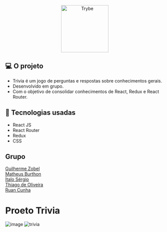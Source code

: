 <div align="center">
 <a href=https://www.betrybe.com "Trybe" target="_blank"> <img src=https://assets-global.website-files.com/61549abf6fb9ca5e91bc5709/61549abf6fb9ca4630bc5747_Logo.svg width="150px" Trybe" alt="Trybe"/>
</a>
</div>
   
## 💻 O projeto
* Trivia é um jogo de perguntas e respostas sobre conhecimentos gerais.
* Desenvolvido em grupo.
* Com o objetivo de consolidar conhecimentos de React, Redux e React Router.

## 🧰 Tecnologias usadas
* React JS
* React Router
* Redux
* CSS

## Grupo

<a href="https://github.com/Guilherme-Zobel" >Guilherme Zobel</a>
<br>
<a href="https://github.com/MatheusBurthon91" >Matheus Burthon</a>
<br>
<a href="https://github.com/italosergio" >Ítalo Sérgio</a>
<br>
<a href="https://github.com/RuanCunha" >Thiago de Oliveira</a>
<br>
<a href="https://github.com/ThDevTrader" >Ruan Cunha</a>

# Proeto Trivia

![image](https://user-images.githubusercontent.com/87620994/164816426-60b8806a-b2ce-4c48-9f9d-c6dcd902f407.png)
![trivia](https://user-images.githubusercontent.com/87620994/164817902-6a9daaf9-0183-4c9d-bf29-23dbe33ee8d1.gif)
